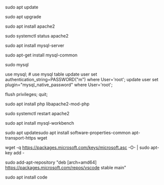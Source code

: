 sudo apt update

sudo apt upgrade

sudo apt install apache2

sudo systemctl status apache2

sudo apt install mysql-server

sudo apt-get install mysql-common

sudo mysql

use mysql; # use mysql table
update user set authentication_string=PASSWORD("m") where User='root'; 
update user set plugin="mysql_native_password" where User='root'; 

flush privileges;
quit;

sudo apt install php libapache2-mod-php

sudo systemctl restart apache2

sudo apt install mysql-workbench

sudo apt updatesudo apt install software-properties-common apt-transport-https wget

wget -q https://packages.microsoft.com/keys/microsoft.asc -O- | sudo apt-key add -

sudo add-apt-repository "deb [arch=amd64] https://packages.microsoft.com/repos/vscode stable main"

sudo apt install code
